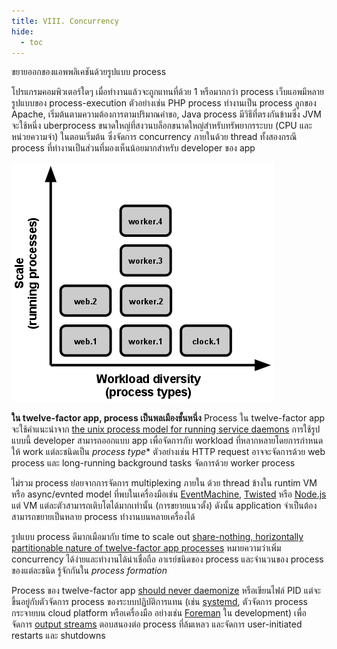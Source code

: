 ```yaml
---
title: VIII. Concurrency
hide:
  - toc
---
```

ขยายออกของแอพพลิเคชันด้วยรูปแบบ process

โปรแกรมคอมพิวเตอร์ใดๆ เมื่อทำงานแล้วจะถูกแทนที่ด้วย 1 หรือมากกว่า process เว็บแอพมีหลายรูปแบบของ process-execution ตัวอย่างเช่น PHP process ทำงานเป็น process ลูกของ Apache, เริ่มต้นตามความต้องการตามปริมาณคำขอ, Java process มีวิธีที่ตรงกันข้ามซึ่ง JVM จะใช้หนึ่ง uberprocess ขนาดใหญ่ที่สงวนบล็อกขนาดใหญ่สำหรับทรัพยากรระบบ (CPU และหน่วยความจำ) ในตอนเริ่มต้น ซึ่งจัดการ concurrency ภายในด้วย thread ทั้งสองกรณี process ที่ทำงานเป็นส่วนที่มองเห็นน้อยมากสำหรับ developer ของ app

![Scale is expressed as running processes, workload diversity is expressed as process types.](images/process-types.png)

**ใน twelve-factor app, process เป็นพลเมืองชั้นหนึ่ง** Process ใน twelve-factor app จะใช้คำแนะนำจาก [the unix process model for running service daemons](https://adam.herokuapp.com/past/2011/5/9/applying_the_unix_process_model_to_web_apps/) การใช้รูปแบบนี้ developer สามารถออกแบบ app เพื่อจัดการกับ workload ที่หลากหลายโดยการกำหนดให้ work แต่ละชนิดเป็น *process type** ตัวอย่างเช่น HTTP request อาจจะจัดการด้วย web process และ long-running background tasks จัดการด้วย worker process

ไม่รวม process ย่อยจากการจัดการ multiplexing ภายใน ด้วย thread ข้างใน runtim VM หรือ async/evnted model ที่พบในเครื่องมือเช่น [EventMachine](https://github.com/eventmachine/eventmachine), [Twisted](http://twistedmatrix.com/trac/) หรือ [Node.js](http://nodejs.org/) แต่ VM แต่ละตัวสามารถเติบโตได้มากเท่านั้น (การขยายแนวตั้ง) ดังนั้น application จำเป็นต้องสามารถขยายเป็นหลาย process ทำงานบนหลายเครื่องได้

รูปแบบ process ดีมากเมือมากับ time to scale out [share-nothing, horizontally partitionable nature of twelve-factor app processes](./processes.md) หมายความว่าเพิ่ม concurrency ได้ง่ายและทำงานได้น่าเชื่อถือ อาเรย์ชนิดของ process และจำนวนของ process ของแต่ละชนิด รู้จักกันใน *process formation*

Process ของ twelve-factor app [should never daemonize](http://dustin.github.com/2010/02/28/running-processes.html) หรือเขียนไฟล์ PID แต่จะขึ้นอยู่กับตัวจัดการ process ของระบบปฏิบัติการแทน (เช่น [systemd](https://www.freedesktop.org/wiki/Software/systemd/), ตัวจัดการ process กระจายบน cloud platform หรือเครื่องมือ อย่างเช่น [Foreman](http://blog.daviddollar.org/2011/05/06/introducing-foreman.html) ใน development) เพื่อจัดการ [output streams](./logs.md) ตอบสนองต่อ process ที่ล้มเหลว และจัดการ user-initiated restarts และ shutdowns

